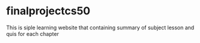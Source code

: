 # finalprojectcs50
This is siple learning website that containing summary of subject lesson and quis for each chapter
